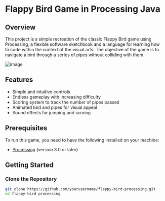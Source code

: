 # Flappy Bird Game in Processing Java

## Overview

This project is a simple recreation of the classic Flappy Bird game using Processing, a flexible software sketchbook and a language for learning how to code within the context of the visual arts. The objective of the game is to navigate a bird through a series of pipes without colliding with them.

![image](https://github.com/user-attachments/assets/7655a91b-3696-4a71-a86b-f56c10926a9e)

## Features

- Simple and intuitive controls
- Endless gameplay with increasing difficulty
- Scoring system to track the number of pipes passed
- Animated bird and pipes for visual appeal
- Sound effects for jumping and scoring

## Prerequisites

To run this game, you need to have the following installed on your machine:

- [Processing](https://processing.org/download/) (version 3.0 or later)

## Getting Started

### Clone the Repository

```bash
git clone https://github.com/yourusername/flappy-bird-processing.git
cd flappy-bird-processing
